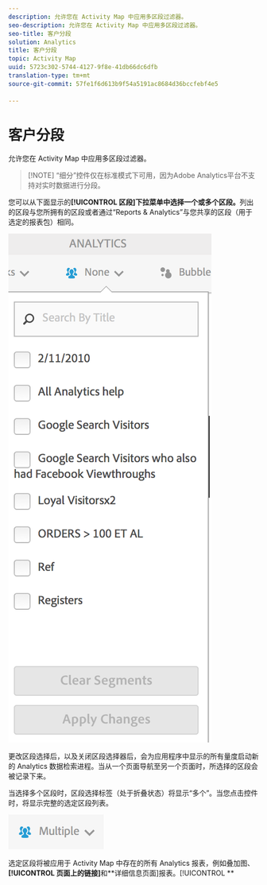 ```yaml
---
description: 允许您在 Activity Map 中应用多区段过滤器。
seo-description: 允许您在 Activity Map 中应用多区段过滤器。
seo-title: 客户分段
solution: Analytics
title: 客户分段
topic: Activity Map
uuid: 5723c302-5744-4127-9f8e-41db66dc6dfb
translation-type: tm+mt
source-git-commit: 57fe1f6d613b9f54a5191ac8684d36bccfebf4e5

---
```



# 客户分段

允许您在 Activity Map 中应用多区段过滤器。

> [!NOTE] “细分”控件仅在标准模式下可用，因为Adobe Analytics平台不支持对实时数据进行分段。

您可以从下面显示的&#x200B;**[!UICONTROL 区段]下拉菜单中选择一个或多个区段。**&#x200B;列出的区段与您所拥有的区段或者通过“Reports &amp; Analytics”与您共享的区段（用于选定的报表包）相同。

![](assets/segments.png)

更改区段选择后，以及关闭区段选择器后，会为应用程序中显示的所有量度启动新的 Analytics 数据检索进程。当从一个页面导航至另一个页面时，所选择的区段会被记录下来。

当选择多个区段时，区段选择标签（处于折叠状态）将显示“多个”。当您点击控件时，将显示完整的选定区段列表。

![](assets/two_segments.png)

选定区段将被应用于 Activity Map 中存在的所有 Analytics 报表，例如叠加图、**[!UICONTROL 页面上的链接]**&#x200B;和&#x200B;**详细信息页面]报表。[!UICONTROL **
